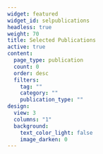 ```yaml
---
widget: featured
widget_id: selpublications
headless: true
weight: 70
title: Selected Publications
active: true
content:
  page_type: publication
  count: 0
  order: desc
  filters:
    tag: ""
    category: ""
    publication_type: ""
design:
  view: 3
  columns: "1"
  background:
    text_color_light: false
    image_darken: 0
---
```


